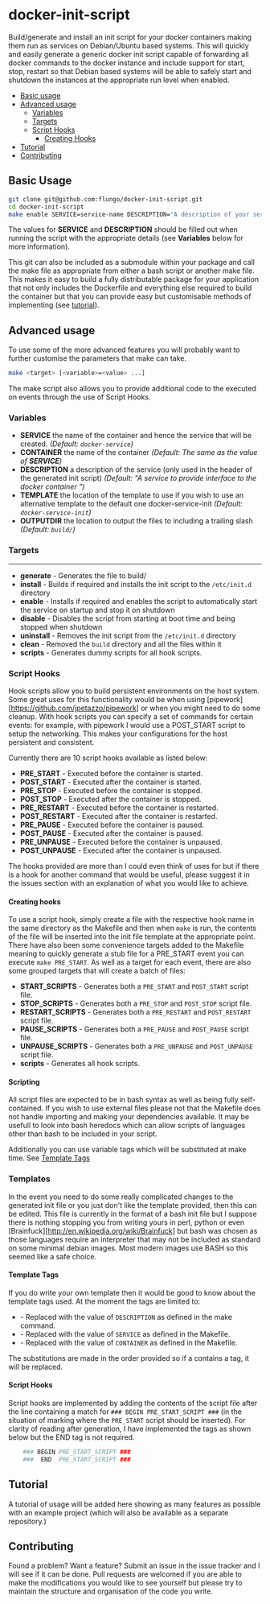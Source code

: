 docker-init-script
==================

Build/generate and install an init script for your docker containers making them run as services on Debian/Ubuntu based systems. This will quickly and easily generate a generic docker init script capable of forwarding all docker commands to the docker instance and include support for start, stop, restart so that Debian based systems will be able to safely start and shutdown the instances at the appropriate run level when enabled.

* [Basic usage](#basic-usage)
* [Advanced usage](#advanced-usage)
  * [Variables](#variables)
  * [Targets](#targets)
  * [Script Hooks](#script-hooks)
    * [Creating Hooks](#creating-hooks)
* [Tutorial](#tutorial)
* [Contributing](#contributing)

Basic Usage
-----------

```bash
git clone git@github.com:flungo/docker-init-script.git
cd docker-init-script
make enable SERVICE=service-name DESCRIPTION="A description of your service (this is optional)"
```

The values for **SERVICE** and **DESCRIPTION** should be filled out when running the script with the appropriate details (see **Variables** below for more information).

This git can also be included as a submodule within your package and call the make file as appropriate from either a bash script or another make file. This makes it easy to build a fully distributable package for your application that not only includes the Dockerfile and everything else required to build the container but that you can provide easy but customisable methods of implementing (see [tutorial](#tutorial)).

Advanced usage
--------------

To use some of the more advanced features you will probably want to further customise the parameters that make can take.

```bash
make <target> [<variable>=<value> ...]
```

The make script also allows you to provide additional code to the executed on events through the use of Script Hooks.

### Variables

* **SERVICE** the name of the container and hence the service that will be created. *(Default: `docker-service`)*
* **CONTAINER** the name of the container *(Default: The same as the value of __SERVICE__)*
* **DESCRIPTION** a description of the service (only used in the header of the generated init script) *(Default: "A service to provide interface to the docker container <NAME>")*
* **TEMPLATE** the location of the template to use if you wish to use an alternative template to the default one docker-service-init *(Default: `docker-service-init`)*
* **OUTPUTDIR** the location to output the files to including a trailing slash *(Default: `build/`)*

### Targets
-------

* **generate** - Generates the file to build/<SERVICE>
* **install** - Builds if required and installs the init script to the `/etc/init.d` directory
* **enable** - Installs if required and enables the script to automatically start the service on startup and stop it on shutdown
* **disable** - Disables the script from starting at boot time and being stopped when shutdown
* **uninstall** - Removes the init script from the `/etc/init.d` directory
* **clean** - Removed the `build` directory and all the files within it
* **scripts** - Generates dummy scripts for all hook scripts.

### Script Hooks

Hook scripts allow you to build persistent environments on the host system. Some great uses for this functionality would be when using  [pipework][https://github.com/jpetazzo/pipework] or when you might need to do some cleanup. With hook scripts you can specify a set of commands for certain events: for example, with pipework I would use a POST_START script to setup the networking. This makes your configurations for the host persistent and consistent.

Currently there are 10 script hooks available as listed below:

* **PRE_START** - Executed before the container is started.
* **POST_START** - Executed after the container is started.
* **PRE_STOP** - Executed before the container is stopped.
* **POST_STOP** - Executed after the container is stopped.
* **PRE_RESTART** - Executed before the container is restarted.
* **POST_RESTART** - Executed after the container is restarted.
* **PRE_PAUSE** - Executed before the container is paused.
* **POST_PAUSE** - Executed after the container is paused.
* **PRE_UNPAUSE** - Executed before the container is unpaused.
* **POST_UNPAUSE** - Executed after the container is unpaused.

The hooks provided are more than I could even think of uses for but if there is a hook for another command that would be useful, please suggest it in the issues section with an explanation of what you would like to achieve.

#### Creating hooks

To use a script hook, simply create a file with the respective hook name in the same directory as the Makefile and then when `make` is run, the contents of the file will be inserted into the init file template at the appropriate point. There have also been some convenience targets added to the Makefile meaning to quickly generate a stub file for a PRE_START event you can execute `make PRE_START`. As well as a target for each event, there are also some grouped targets that will create a batch of files:

* **START_SCRIPTS** - Generates both a `PRE_START` and `POST_START` script file.
* **STOP_SCRIPTS** - Generates both a `PRE_STOP` and `POST_STOP` script file.
* **RESTART_SCRIPTS** - Generates both a `PRE_RESTART` and `POST_RESTART` script file.
* **PAUSE_SCRIPTS** - Generates both a `PRE_PAUSE` and `POST_PAUSE` script file.
* **UNPAUSE_SCRIPTS** - Generates both a `PRE_UNPAUSE` and `POST_UNPAUSE` script file.
* **scripts** - Generates all hook scripts.

#### Scripting

All script files are expected to be in bash syntax as well as being fully self-contained. If you wish to use external files please not that the Makefile does not handle importing and making your dependencies available. It may be usefull to look into bash heredocs which can allow scripts of languages other than bash to be included in your script.

Additionally you can use variable tags which will be substituted at make time. See [Template Tags](#template-tags)

### Templates

In the event you need to do some really complicated changes to the generated init file or you just don't like the template provided, then this can be edited. This file is currently in the format of a bash init file but I suppose there is nothing stopping you from writing yours in perl, python or even [Brainfuck][http://en.wikipedia.org/wiki/Brainfuck] but bash was chosen as those languages require an interpreter that may not be included as standard on some minimal debian images. Most modern images use BASH so this seemed like a safe choice.

#### Template Tags

If you do write your own template then it would be good to know about the template tags used. At the moment the tags are limited to:

* **<DESCRIPTION>** - Replaced with the value of `DESCRIPTION` as defined in the make command.
* **<SERVICE>** - Replaced with the value of `SERVICE` as defined in the Makefile.
* **<CONTAINER>** - Replaced with the value of `CONTAINER` as defined in the Makefile.

The substitutions are made in the order provided so if a <DESCRIPTION> contains a <SERVICE> tag, it will be replaced.

#### Script Hooks

Script hooks are implemented by adding the contents of the script file after the line containing a match for `### BEGIN PRE_START_SCRIPT ###` (in the situation of marking where the `PRE_START` script should be inserted). For clarity of reading after generation, I have implemented the tags as shown below but the END tag is not required.

```bash
    ### BEGIN PRE_START_SCRIPT ###
    ###  END  PRE_START_SCRIPT ###
```

Tutorial
--------

A tutorial of usage will be added here showing as many features as possible with an example project (which will also be available as a separate repository.)

Contributing
------------

Found a problem? Want a feature? Submit an issue in the issue tracker and I will see if it can be done. Pull requests are welcomed if you are able to make the modifications you would like to see yourself but please try to maintain the structure and organisation of the code you write.
